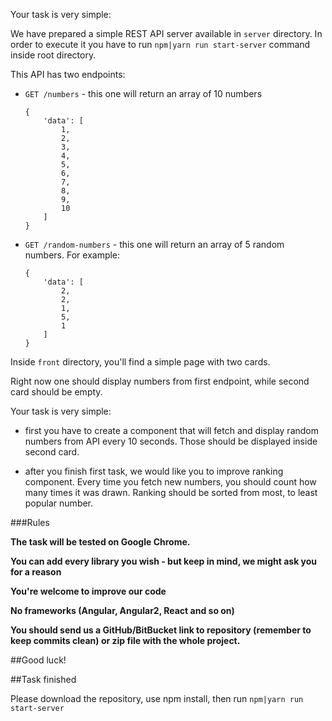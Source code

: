 
Your task is very simple:

We have prepared a simple REST API server available in `server` directory. In order to execute it you
have to run `npm|yarn run start-server` command inside root directory.

This API has two endpoints:

* `GET /numbers` - this one will return an array of 10 numbers 
    ```
    {
        'data': [
            1,
            2,
            3,
            4,
            5,
            6,
            7,
            8,
            9,
            10
        ]
    }
    ```

* `GET /random-numbers` - this one will return an array of 5 random numbers. For example:
    ```
    {
        'data': [
            2,
            2,
            1,
            5,
            1
        ]
    }
    ```
    
Inside `front` directory, you'll find a simple page with two cards.

Right now one should display numbers from first endpoint, while second card should be empty.    

Your task is very simple:

* first you have to create a component that will fetch and display random numbers from API every 10 seconds.
Those should be displayed inside second card.

* after you finish first task, we would like you to improve ranking component. Every time you fetch new numbers, 
you should count how many times it was drawn. Ranking should be sorted from most, to least popular number.

###Rules

**The task will be tested on Google Chrome.**

**You can add every library you wish - but keep in mind, we might ask you for a reason** 

**You're welcome to improve our code**

**No frameworks (Angular, Angular2, React and so on)**

**You should send us a GitHub/BitBucket link to repository (remember to keep commits clean) or zip file with the whole project.**


##Good luck!



##Task finished

Please download the repository, use npm install, then run `npm|yarn run start-server`
